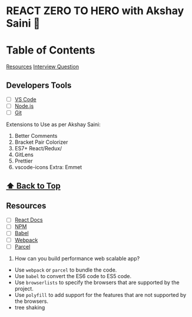 # REACT ZERO TO HERO with Akshay Saini 🙏

# Table of Contents

[Resources](##resources)
[Interview Question](#Interview-question)

## Developers Tools

- [ ] [VS Code](https://code.visualstudio.com/)
- [ ] [Node.js](https://nodejs.org/en/)
- [ ] [Git](https://git-scm.com/)

Extensions to Use as per Akshay Saini:

1. Better Comments
2. Bracket Pair Colorizer
3. ES7+ React/Redux/
4. GitLens
5. Prettier
6. vscode-icons
   Extra: Emmet

## [⬆ Back to Top](#table-of-contents)

## Resources

- [ ] [React Docs](https://reactjs.org/docs/getting-started.html)
- [ ] [NPM](https://www.npmjs.com/)
- [ ] [Babel](https://babeljs.io/)
- [ ] [Webpack](https://webpack.js.org/)
- [ ] [Parcel](https://parceljs.org/)

1. How can you build performance web scalable app?

- Use `webpack` or `parcel` to bundle the code.
- Use `babel` to convert the ES6 code to ES5 code.
- Use `browserlists` to specify the browsers that are supported by the project.
- Use `polyfill` to add support for the features that are not supported by the browsers.
- tree shaking
